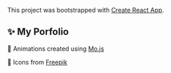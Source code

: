 This project was bootstrapped with [Create React App](https://github.com/facebook/create-react-app).

## :sparkles: My Porfolio

:movie_camera: Animations created using [Mo.js](https://github.com/mojs/mojs)

:lipstick: Icons from [Freepik](https://www.freepik.com/)

